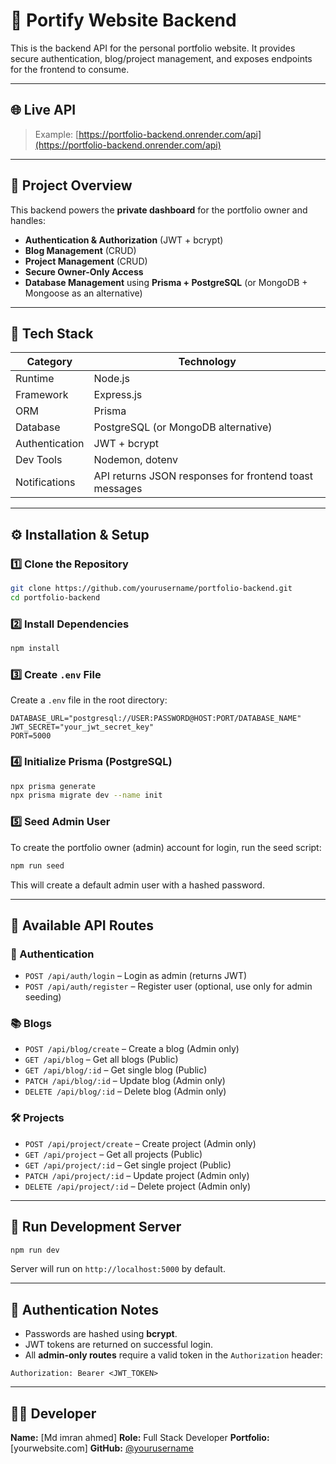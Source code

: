

# 🚀 Portify Website Backend

This is the backend API for the personal portfolio website. It provides secure authentication, blog/project management, and exposes endpoints for the frontend to consume.

---

## 🌐 Live API

> Example: [https://portfolio-backend.onrender.com/api](https://portfolio-backend.onrender.com/api)

---

## 🧠 Project Overview

This backend powers the **private dashboard** for the portfolio owner and handles:

* **Authentication & Authorization** (JWT + bcrypt)
* **Blog Management** (CRUD)
* **Project Management** (CRUD)
* **Secure Owner-Only Access**
* **Database Management** using **Prisma + PostgreSQL** (or MongoDB + Mongoose as an alternative)

---

## 🧰 Tech Stack

| Category       | Technology                                             |
| -------------- | ------------------------------------------------------ |
| Runtime        | Node.js                                                |
| Framework      | Express.js                                             |
| ORM            | Prisma                                                 |
| Database       | PostgreSQL (or MongoDB alternative)                    |
| Authentication | JWT + bcrypt                                           |
| Dev Tools      | Nodemon, dotenv                                        |
| Notifications  | API returns JSON responses for frontend toast messages |

---

## ⚙️ Installation & Setup

### 1️⃣ Clone the Repository

```bash
git clone https://github.com/yourusername/portfolio-backend.git
cd portfolio-backend
```

### 2️⃣ Install Dependencies

```bash
npm install
```

### 3️⃣ Create `.env` File

Create a `.env` file in the root directory:

```env
DATABASE_URL="postgresql://USER:PASSWORD@HOST:PORT/DATABASE_NAME"
JWT_SECRET="your_jwt_secret_key"
PORT=5000
```

### 4️⃣ Initialize Prisma (PostgreSQL)

```bash
npx prisma generate
npx prisma migrate dev --name init
```

### 5️⃣ Seed Admin User

To create the portfolio owner (admin) account for login, run the seed script:

```bash
npm run seed
```

This will create a default admin user with a hashed password.

---

## 🧩 Available API Routes

### 🔐 Authentication

* `POST /api/auth/login` – Login as admin (returns JWT)
* `POST /api/auth/register` – Register user (optional, use only for admin seeding)

### 📚 Blogs

* `POST /api/blog/create` – Create a blog (Admin only)
* `GET /api/blog` – Get all blogs (Public)
* `GET /api/blog/:id` – Get single blog (Public)
* `PATCH /api/blog/:id` – Update blog (Admin only)
* `DELETE /api/blog/:id` – Delete blog (Admin only)

### 🛠 Projects

* `POST /api/project/create` – Create project (Admin only)
* `GET /api/project` – Get all projects (Public)
* `GET /api/project/:id` – Get single project (Public)
* `PATCH /api/project/:id` – Update project (Admin only)
* `DELETE /api/project/:id` – Delete project (Admin only)

---

## 🧪 Run Development Server

```bash
npm run dev
```

Server will run on `http://localhost:5000` by default.

---

## 🔐 Authentication Notes

* Passwords are hashed using **bcrypt**.
* JWT tokens are returned on successful login.
* All **admin-only routes** require a valid token in the `Authorization` header:

```http
Authorization: Bearer <JWT_TOKEN>
```

---

## 🧑‍💻 Developer

**Name:** [Md imran ahmed]
**Role:** Full Stack Developer
**Portfolio:** [yourwebsite.com]
**GitHub:** [@yourusername](https://github.com/yourusername)




